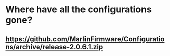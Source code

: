 # Where have all the configurations gone?

## https://github.com/MarlinFirmware/Configurations/archive/release-2.0.6.1.zip

